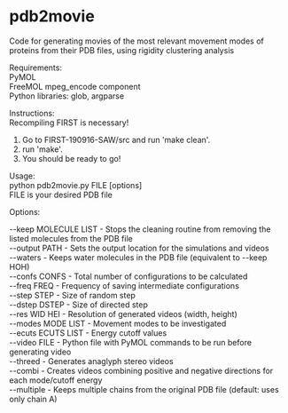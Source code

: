 # pdb2movie
Code for generating movies of the most relevant movement modes of proteins from their PDB files, using rigidity clustering analysis


Requirements:     
PyMOL     
FreeMOL mpeg_encode component     
Python libraries: glob, argparse        

Instructions:      
Recompiling FIRST is necessary!
1) Go to FIRST-190916-SAW/src and run 'make clean'.
2) run 'make'.
3) You should be ready to go!    

Usage:     
python pdb2movie.py FILE [options]    
FILE is your desired PDB file    

Options:     

--keep MOLECULE LIST - Stops the cleaning routine from removing the listed molecules from the PDB file     
--output PATH - Sets the output location for the simulations and videos    
--waters - Keeps water molecules in the PDB file (equivalent to --keep HOH)     
--confs CONFS -        Total number of configurations to be calculated     
--freq FREQ   -        Frequency of saving intermediate configurations        
--step STEP    -       Size of random step       
--dstep DSTEP    -     Size of directed step        
--res WID HEI    -     Resolution of generated videos (width, height)      
--modes MODE LIST -    Movement modes to be investigated           
--ecuts ECUTS LIST -   Energy cutoff values        
--video FILE        -  Python file with PyMOL commands to be run before generating video            
--threed    -     Generates anaglyph stereo videos     
--combi     -          Creates videos combining positive and negative directions for each mode/cutoff energy      
--multiple      -     Keeps multiple chains from the original PDB file (default: uses only chain A)   

